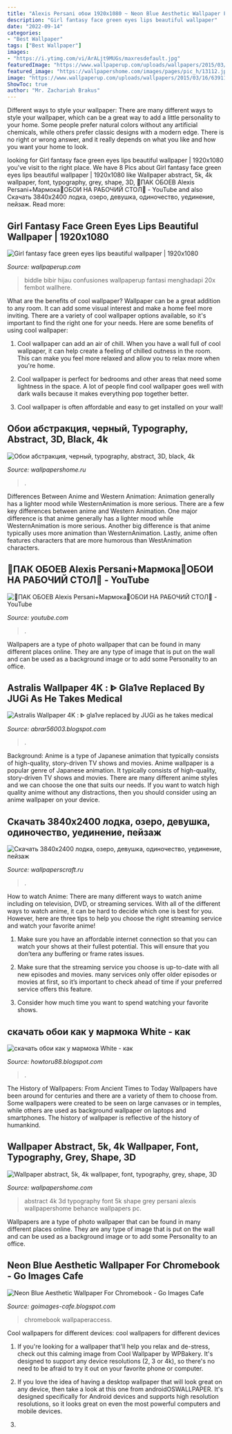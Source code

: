 ```yaml
---
title: "Alexis Persani обои 1920x1080 ~ Neon Blue Aesthetic Wallpaper For Chromebook"
description: "Girl fantasy face green eyes lips beautiful wallpaper"
date: "2022-09-14"
categories:
- "Best Wallpaper"
tags: ["Best Wallpaper"]
images:
- "https://i.ytimg.com/vi/ArALjt9MUGs/maxresdefault.jpg"
featuredImage: "https://www.wallpaperup.com/uploads/wallpapers/2015/03/16/639115/ddd667ccfdbc12796dd8a7ec83f2a0af.jpg"
featured_image: "https://wallpapershome.com/images/pages/pic_h/13112.jpg"
image: "https://www.wallpaperup.com/uploads/wallpapers/2015/03/16/639115/ddd667ccfdbc12796dd8a7ec83f2a0af.jpg"
ShowToc: true
author: "Mr. Zachariah Brakus"
---
```



Different ways to style your wallpaper:
There are many different ways to style your wallpaper, which can be a great way to add a little personality to your home. Some people prefer natural colors without any artificial chemicals, while others prefer classic designs with a modern edge. There is no right or wrong answer, and it really depends on what you like and how you want your home to look.

	

		
looking for Girl fantasy face green eyes lips beautiful wallpaper | 1920x1080 you've visit to the right place. We have 8 Pics about Girl fantasy face green eyes lips beautiful wallpaper | 1920x1080 like Wallpaper abstract, 5k, 4k wallpaper, font, typography, grey, shape, 3D, 🔴ПАК ОБОЕВ Alexis Persani+Мармока🔴ОБОИ НА РАБОЧИЙ СТОЛ🔴 - YouTube and also Скачать 3840x2400 лодка, озеро, девушка, одиночество, уединение, пейзаж. Read more:
		
    
## Girl Fantasy Face Green Eyes Lips Beautiful Wallpaper | 1920x1080

<img loading=lazy src="https://www.wallpaperup.com/uploads/wallpapers/2015/03/16/639115/ddd667ccfdbc12796dd8a7ec83f2a0af.jpg" onerror="this.onerror=null;this.src='https://tse3.mm.bing.net/th?id=OIP.3dZnzP28Enlt2Kfsg_KgrwHaEK&amp;pid=15.1';" alt="Girl fantasy face green eyes lips beautiful wallpaper | 1920x1080">

_Source: wallpaperup.com_

>biddle bibir hijau confusiones wallpaperup fantasi menghadapi 20x fembot wallhere. 

	

What are the benefits of cool wallpaper?
Wallpaper can be a great addition to any room. It can add some visual interest and make a home feel more inviting. There are a variety of cool wallpaper options available, so it's important to find the right one for your needs. Here are some benefits of using cool wallpaper: 
1. Cool wallpaper can add an air of chill. When you have a wall full of cool wallpaper, it can help create a feeling of chilled outness in the room. This can make you feel more relaxed and allow you to relax more when you're home. 

2. Cool wallpaper is perfect for bedrooms and other areas that need some lightness in the space. A lot of people find cool wallpaper goes well with dark walls because it makes everything pop together better. 

3. Cool wallpaper is often affordable and easy to get installed on your wall!

    
## Обои абстракция, черный, Typography, Abstract, 3D, Black, 4k

<img loading=lazy src="https://wallpapershome.ru/images/wallpapers/abstrakciya-3508x2480-cherniy-16385.jpg" onerror="this.onerror=null;this.src='https://tse1.mm.bing.net/th?id=OIP.C3PGMd2xK51WinQ-9zZz_wHaFP&amp;pid=15.1';" alt="Обои абстракция, черный, typography, abstract, 3D, black, 4k">

_Source: wallpapershome.ru_

>. 

	

Differences Between Anime and Western Animation: Animation generally has a lighter mood while WesternAnimation is more serious.
There are a few key differences between anime and Western Animation. One major difference is that anime generally has a lighter mood while WesternAnimation is more serious. Another big difference is that anime typically uses more animation than WesternAnimation. Lastly, anime often features characters that are more humorous than WestAnimation characters.

    
## 🔴ПАК ОБОЕВ Alexis Persani+Мармока🔴ОБОИ НА РАБОЧИЙ СТОЛ🔴 - YouTube

<img loading=lazy src="https://i.ytimg.com/vi/ArALjt9MUGs/maxresdefault.jpg" onerror="this.onerror=null;this.src='https://tse3.mm.bing.net/th?id=OIP.jnAOklBpcOfUxGV70c2hKgHaEK&amp;pid=15.1';" alt="🔴ПАК ОБОЕВ Alexis Persani+Мармока🔴ОБОИ НА РАБОЧИЙ СТОЛ🔴 - YouTube">

_Source: youtube.com_

>. 

	



Wallpapers are a type of photo wallpaper that can be found in many different places online. They are any type of image that is put on the wall and can be used as a background image or to add some Personality to an office.

    
## Astralis Wallpaper 4K : ᐈ Gla1ve Replaced By JUGi As He Takes Medical

<img loading=lazy src="https://wallpaperaccess.com/full/1805936.png" onerror="this.onerror=null;this.src='https://tse2.mm.bing.net/th?id=OIP.zl_SqVNKSvMXEC3UE4ZZ3AHaEK&amp;pid=15.1';" alt="Astralis Wallpaper 4K : ᐈ gla1ve replaced by JUGi as he takes medical">

_Source: abrar56003.blogspot.com_

>. 

	

Background: Anime is a type of Japanese animation that typically consists of high-quality, story-driven TV shows and movies.
Anime wallpaper is a popular genre of Japanese animation. It typically consists of high-quality, story-driven TV shows and movies. There are many different anime styles and we can choose the one that suits our needs. If you want to watch high quality anime without any distractions, then you should consider using an anime wallpaper on your device.

    
## Скачать 3840x2400 лодка, озеро, девушка, одиночество, уединение, пейзаж

<img loading=lazy src="https://images.wallpaperscraft.ru/image/single/lodka_ozero_devushka_123256_3840x2400.jpg" onerror="this.onerror=null;this.src='https://tse3.mm.bing.net/th?id=OIP.tCkWXWzUC2PCkK3T8tQG4AHaEo&amp;pid=15.1';" alt="Скачать 3840x2400 лодка, озеро, девушка, одиночество, уединение, пейзаж">

_Source: wallpaperscraft.ru_

>. 

	

How to watch Anime: There are many different ways to watch anime including on television, DVD, or streaming services.
With all of the different ways to watch anime, it can be hard to decide which one is best for you. However, here are three tips to help you choose the right streaming service and watch your favorite anime!
1. Make sure you have an affordable internet connection so that you can watch your shows at their fullest potential. This will ensure that you don’tera any buffering or frame rates issues.

2. Make sure that the streaming service you choose is up-to-date with all new episodes and movies. many services only offer older episodes or movies at first, so it’s important to check ahead of time if your preferred service offers this feature.

3. Consider how much time you want to spend watching your favorite shows.

    
## скачать обои как у мармока White - как

<img loading=lazy src="https://scd-grande.ru/uploads/images/m/r/_/mr_marmok_1.jpg" onerror="this.onerror=null;this.src='https://tse3.mm.bing.net/th?id=OIP.P4U2t7vJYci5L5_O4_i5eQHaEo&amp;pid=15.1';" alt="скачать обои как у мармока White - как">

_Source: howtoru88.blogspot.com_

>. 

	

The History of Wallpapers: From Ancient Times to Today
Wallpapers have been around for centuries and there are a variety of them to choose from. Some wallpapers were created to be seen on large canvases or in temples, while others are used as background wallpaper on laptops and smartphones. The history of wallpaper is reflective of the history of humankind.

    
## Wallpaper Abstract, 5k, 4k Wallpaper, Font, Typography, Grey, Shape, 3D

<img loading=lazy src="https://wallpapershome.com/images/pages/pic_h/13112.jpg" onerror="this.onerror=null;this.src='https://tse1.mm.bing.net/th?id=OIP.6bhsFiWO3_op94ZhlEXVHAFNC7&amp;pid=15.1';" alt="Wallpaper abstract, 5k, 4k wallpaper, font, typography, grey, shape, 3D">

_Source: wallpapershome.com_

>abstract 4k 3d typography font 5k shape grey persani alexis wallpapershome behance wallpapers pc. 

	



Wallpapers are a type of photo wallpaper that can be found in many different places online. They are any type of image that is put on the wall and can be used as a background image or to add some Personality to an office.

    
## Neon Blue Aesthetic Wallpaper For Chromebook - Go Images Cafe

<img loading=lazy src="https://www.wallpapermaiden.com/wallpaper/21657/download/2560x1700/minimal-neon-city-fireworks.png" onerror="this.onerror=null;this.src='https://tse1.mm.bing.net/th?id=OIP.pHgjHszGAnME1Bgiio7UsgHaE6&amp;pid=15.1';" alt="Neon Blue Aesthetic Wallpaper For Chromebook - Go Images Cafe">

_Source: goimages-cafe.blogspot.com_

>chromebook wallpaperaccess. 

	

Cool wallpapers for different devices:
cool wallpapers for different devices 

1. If you're looking for a wallpaper that'll help you relax and de-stress, check out this calming image from Cool Wallpaper by WPBakery. It's designed to support any device resolutions (2, 3 or 4k), so there's no need to be afraid to try it out on your favorite phone or computer.

2. If you love the idea of having a desktop wallpaper that will look great on any device, then take a look at this one from androidOSWALLPAPER. It's designed specifically for Android devices and supports high resolution resolutions, so it looks great on even the most powerful computers and mobile devices.

3.

